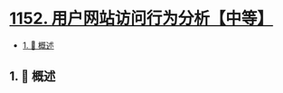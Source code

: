 # [1152. 用户网站访问行为分析【中等】](https://github.com/Tdahuyou/TNotes.leetcode/tree/main/notes/1152.%20%E7%94%A8%E6%88%B7%E7%BD%91%E7%AB%99%E8%AE%BF%E9%97%AE%E8%A1%8C%E4%B8%BA%E5%88%86%E6%9E%90%E3%80%90%E4%B8%AD%E7%AD%89%E3%80%91)

<!-- region:toc -->

- [1. 📝 概述](#1--概述)

<!-- endregion:toc -->

## 1. 📝 概述
